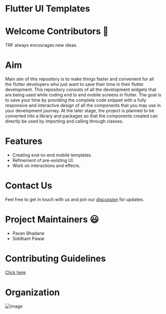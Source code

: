 # Flutter UI Templates

# Welcome Contributors 👋
TRF always encourages new ideas.

# Aim
Main aim of this repository is to make things faster and convenient for all the flutter developers who just want to save their time in their flutter development. This repository consists of all the development widgets that are being used while coding end to end mobile screens in flutter. The goal is to save your time by providing the complete code snippet with a fully responsive and interactive design of all the components that you may use in your development journey. At the later stage, the project is planned to be converted into a library and packages so that the components created can directly be used by importing and calling through classes. 

# Features

- Creating end-to-end mobile templates.
- Refinement of pre-existing UI. 
- Work on interactions and effects.

# Contact Us
Feel free to get in touch with us and join our [discussion](https://github.com/The-Robotics-Forum/flutter-ui-templates/discussions) for updates.

# Project Maintainers 😃
- Pavan Bhadane 
- Siddhant Pawar

# Contributing Guidelines
[Click here](CONTRIBUTING.md)

# Organization
![image](https://user-images.githubusercontent.com/90468365/178148078-f2740742-9e6d-44e0-aab3-08a74f4aacf1.png)
